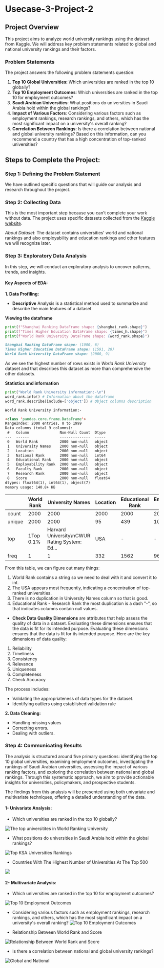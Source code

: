 # Usecase-3-Project-2

## Project Overview
This project aims to analyze world university rankings using the dataset from Kaggle. We will address key problem statements related to global and national university rankings and their factors.

### Problem Statements
The project answers the following problem statements question:

1. **Top 10 Global Universities**: Which universities are ranked in the top 10 globally?
2. **Top 10 Employment Outcomes**: Which universities are ranked in the top 10 for employment outcomes?
3. **Saudi Arabian Universities**: What positions do universities in Saudi Arabia hold within the global rankings?
4. **Impact of Various Factors**: Considering various factors such as employment rankings, research rankings, and others, which has the most significant impact on a university's overall ranking?
5. **Correlation Between Rankings**: Is there a correlation between national and global university rankings? Based on this information, can you recommend a country that has a high concentration of top-ranked universities?

## Steps to Complete the Project:

### Step 1: Defining the Problem Statement

We have outlined specific questions that will guide our analysis and research throughout the project.


### Step 2: Collecting Data

This is the most important step because you can't complete your work without data. The project uses specific datasets collected from the [Kaggle website](https://www.kaggle.com/datasets/ourfuture/world-university-rankings).

*About Dataset*: The dataset contains universities' world and national rankings and also employability and education rankings and other features we will recognize later.


### Step 3: Exploratory Data Analysis
In this step, we will conduct an exploratory analysis to uncover patterns, trends, and insights.



#### Key Aspects of EDA:
**1. Data Profiling:**
- **Descriptive** Analysis is a statistical method used to summarize and describe the main features of a dataset



**Viewing the dataframe**
```python
print(f"Shanghai Ranking DataFrame shape: {shanghai_rank.shape}")
print(f"Times Higher Education DataFrame shape: {times_h.shape}")
print(f"World Rank University DataFrame shape: {word_rank.shape}")
```
```markdown
Shanghai Ranking DataFrame shape: (1000, 6)
Times Higher Education DataFrame shape: (1591, 20)
World Rank University DataFrame shape: (2000, 9)
```
As we see the highest number of rows exists in *World Rank University* dataset and that describes this dataset as more than comprehensive the other datasets.

**Statistics and information** 
```python
print("World Rank University information:-\n")
word_rank.info() # Information about the dataframe
word_rank.describe(include=['object']) # Object columns description
```
```markdown
World Rank University information:-

<class 'pandas.core.frame.DataFrame'>
RangeIndex: 2000 entries, 0 to 1999
Data columns (total 9 columns):
 #   Column              Non-Null Count  Dtype  
---  ------              --------------  -----  
 0   World Rank          2000 non-null   object 
 1   University Names    2000 non-null   object 
 2   Location            2000 non-null   object 
 3   National Rank       2000 non-null   int64  
 4   Educational Rank    2000 non-null   object 
 5   Employability Rank  2000 non-null   object 
 6   Faculty Rank        2000 non-null   object 
 7   Research Rank       2000 non-null   object 
 8   Score               2000 non-null   float64
dtypes: float64(1), int64(1), object(7)
memory usage: 140.8+ KB
```

|           | World Rank      | University Names                               | Location | Educational Rank | Employability Rank | Faculty Rank | Research Rank |
|-----------|-----------------|------------------------------------------------|----------|------------------|-------------------|--------------|----------------|
| count     | 2000            | 2000                                           | 2000     | 2000             | 2000              | 2000         | 2000           |
| unique    | 2000            | 2000                                           | 95       | 439              | 1030              | 262          | 1935           |
| top       | 1Top 0.1%      | Harvard University\nCWUR Rating System: Ed... | USA      | -                | -                 | -            | -              |
| freq      | 1               | 1                                             | 332      | 1562             | 967               | 1727         | 66             |

From this table, we can figure out many things: 
1. World Rank contains a string so we need to deal with it and convert it to int.
2. The USA appears most frequently, indicating a concentration of top-ranked universities.
3. There is no duplication in University Names column so that is good.
4. Educational Rank - Research Rank the most duplication is a dash "-", so that indicates columns contain null values.


- **Check Data Quality Dimensions** are attributes that help assess the quality of data in a dataset. Evaluating these dimensions ensures that the data is fit for its intended purpose.
Evaluating these dimensions ensures that the data is fit for its intended purpose. Here are the key dimensions of data quality:
1. Reliability
2. Timeliness
3. Consistency
4. Relevance
5. Uniqueness
6. Completeness
7. Check Accuracy

The process includes:
- Validating the appropriateness of data types for the dataset.
- Identifying outliers using established validation rule


**2. Data Cleaning:**
- Handling missing values
- Correcting errors.
- Dealing with outliers.

                               
### Step 4: Communicating Results

The analysis is structured around five primary questions: identifying the top 10 global universities, examining employment outcomes, investigating the rankings of Saudi Arabian universities, assessing the impact of various ranking factors, and exploring the correlation between national and global rankings. Through this systematic approach, we aim to provide actionable insights for universities, policymakers, and prospective students.

The findings from this analysis will be presented using both univariate and multivariate techniques, offering a detailed understanding of the data. 

#### 1- Univariate Analysis:
- Which universities are ranked in the top 10 globally?

![The top universitites in World Ranking University](https://github.com/Faris35/Usecase-3-Project-2/blob/main/top_unviersity.png)

- What positions do universities in Saudi Arabia hold within the global rankings?

![Top KSA Universities Rankings](https://github.com/Faris35/Usecase-3-Project-2/blob/main/ksa_bar.png)

- Countries With The Highest Number of Universities At The Top 500

![](https://github.com/Faris35/Usecase-3-Project-2/blob/main/top_500.png)

#### 2- Multivariate Analysis:
- Which universities are ranked in the top 10 for employment outcomes?

![Top 10 Employment Outcomes](https://github.com/Faris35/Usecase-3-Project-2/blob/main/empl_rank.png)

- Considering various factors such as employment rankings, research rankings, and others, which has the most significant impact on a university's overall ranking?
![Top 10 Employment Outcomes](https://github.com/Faris35/Usecase-3-Project-2/blob/main/corr_with_another_factors.png)

- Relationship Between World Rank and Score

 ![Relationship Between World Rank and Score](https://github.com/Faris35/Usecase-3-Project-2/blob/main/scatter.png)

- Is there a correlation between national and global university rankings?

![Global and National](https://github.com/Faris35/Usecase-3-Project-2/blob/main/globa_national.png)

